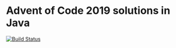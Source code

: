# Advent of Code 2019 solutions in Java 

[![Build Status](https://travis-ci.org/hermes-jr/adventofcode2019-in-java.svg?branch=master)](https://travis-ci.org/hermes-jr/adventofcode2019-in-java)

